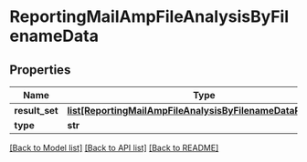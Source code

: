 # ReportingMailAmpFileAnalysisByFilenameData

## Properties
Name | Type | Description | Notes
------------ | ------------- | ------------- | -------------
**result_set** | [**list[ReportingMailAmpFileAnalysisByFilenameDataResultSet]**](ReportingMailAmpFileAnalysisByFilenameDataResultSet.md) |  | [optional] 
**type** | **str** |  | [optional] 

[[Back to Model list]](../README.md#documentation-for-models) [[Back to API list]](../README.md#documentation-for-api-endpoints) [[Back to README]](../README.md)

